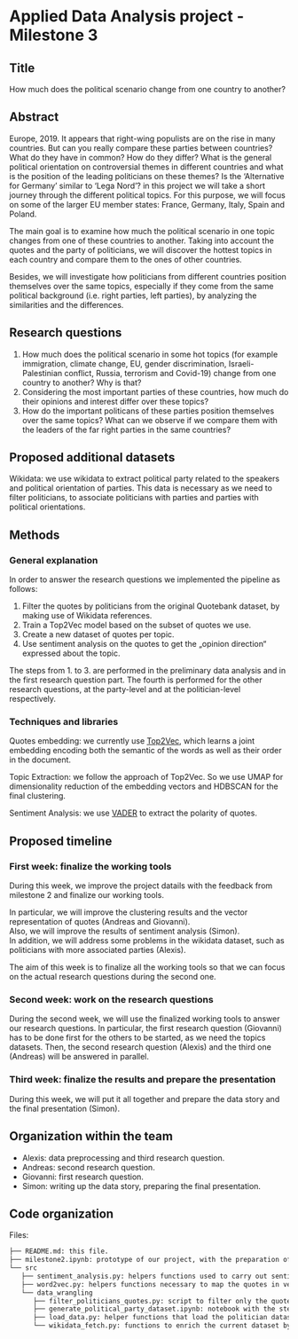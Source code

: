 # Applied Data Analysis project - Milestone 3

## Title
How much does the political scenario change from one country to another?



## Abstract
Europe, 2019.
It appears that right-wing populists are on the rise in many countries. But can you really compare these parties between countries? What do they have in common? How do they differ? What is the general political orientation on controversial themes in different countries and what is the position of the leading politicians on these themes? Is the ‘Alternative for Germany’ similar to ‘Lega Nord’? in this project we will take a short journey through the different political topics. For this purpose, we will focus on some of the larger EU member states: France, Germany, Italy, Spain and Poland.

The main goal is to examine how much the political scenario in one topic changes from one of these countries to another. Taking into account the quotes and the party of politicians, we will discover the hottest topics in each country and compare them to the ones of other countries.

Besides, we will investigate how politicians from different countries position themselves over the same topics, especially if they come from the same political background (i.e. right parties, left parties), by analyzing the similarities and the differences.



## Research questions 
1. How much does the political scenario in some hot topics (for example immigration, climate change, EU, gender discrimination, Israeli-Palestinian conflict, Russia, terrorism and Covid-19) change from one country to another? Why is that?
2. Considering the most important parties of these countries, how much do their opinions and interest differ over these topics?
3. How do the important politicans of these parties position themselves over the same topics? What can we observe if we compare them with the leaders of the far right parties in the same countries?

## Proposed additional datasets
Wikidata: we use wikidata to extract political party related to the speakers and political orientation of parties. This data is necessary as we need to filter politicians, to associate politicians with parties and parties with political orientations. 



## Methods 

### General explanation

In order to answer the research questions we implemented the pipeline as follows:

1. Filter the quotes by politicians from the original Quotebank dataset, by making use of Wikidata references.
2. Train a Top2Vec model based on the subset of quotes we use.
3. Create a new dataset of quotes per topic. 
4. Use sentiment analysis on the quotes to get the „opinion direction“ expressed about the topic.

The steps from 1. to 3. are performed in the preliminary data analysis and in the first research question part.
The fourth is performed for the other research questions, at the party-level and at the politician-level respectively.

### Techniques and libraries

Quotes embedding: we currently use <a href=''>Top2Vec</a>, which learns a joint embedding encoding both the semantic of the words as well as their order in the document. 

Topic Extraction: we follow the approach of Top2Vec. So we use UMAP for dimensionality reduction of the embedding vectors and HDBSCAN for the final clustering.

Sentiment Analysis: we use <a href='https://github.com/cjhutto/vaderSentiment'>VADER</a> to extract the polarity of quotes.



## Proposed timeline

### First week: finalize the working tools
During this week, we improve the project datails with the feedback from milestone 2 and finalize our working tools.

In particular, we will improve the clustering results and the vector representation of quotes (Andreas and Giovanni).<br>
Also, we will improve the results of sentiment analysis (Simon).<br>
In addition, we will address some problems in the wikidata dataset, such as politicians with more associated parties (Alexis).

The aim of this week is to finalize all the working tools so that we can focus on the actual research questions during the second one.

### Second week: work on the research questions
During the second week, we will use the finalized working tools to answer our research questions.
In particular, the first research question (Giovanni) has to be done first for the others to be started, as we need the topics datasets.
Then, the second research question (Alexis) and the third one (Andreas) will be answered in parallel.

### Third week: finalize the results and prepare the presentation
During this week, we will put it all together and prepare the data story and the final presentation (Simon).

## Organization within the team

- Alexis: data preprocessing and third research question.
- Andreas: second research question.
- Giovanni: first research question.
- Simon: writing up the data story, preparing the final presentation.

## Code organization 
Files:
```markdown
├── README.md: this file.
├── milestone2.ipynb: prototype of our project, with the preparation of the politicians dataset, the clustering and the sentiment analysis.
└── src
   ├── sentiment_analysis.py: helpers functions used to carry out sentiment anaylsis.
   ├── word2vec.py: helpers functions necessary to map the quotes in vector representation.
   └── data_wrangling
      ├── filter_politicians_quotes.py: script to filter only the quotes from the politicians.
      ├── generate_political_party_dataset.ipynb: notebook with the steps to generate the political party dataset.
      ├── load_data.py: helper functions that load the politician dataset given some filters.
      └── wikidata_fetch.py: functions to enrich the current dataset by pullin extra information about the speakers from the wikidata.
```
